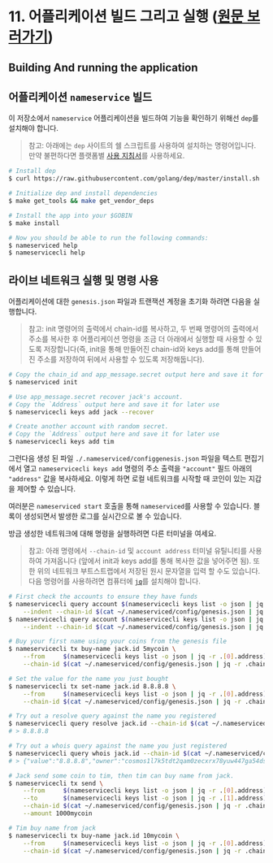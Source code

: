 # 11. 어플리케이션 빌드 그리고 실행 ([원문 보러가기](https://github.com/cosmos/sdk-application-tutorial/blob/master/tutorial/build-run.md))



##  Building And running the application



## 어플리케이션 `nameservice` 빌드

이 저장소에서 `nameservice` 어플리케이션을 빌드하여 기능을 확인하기 위해선 `dep`를 설치해야 합니다.

> 참고:  아래에는 `dep` 사이트의 쉘 스크립트를 사용하여 설치하는 명령어입니다. 만약 불편하다면 플랫폼별 [사용 지침서](https://golang.github.io/dep/docs/installation.html)를 사용하세요.

```bash
# Install dep
$ curl https://raw.githubusercontent.com/golang/dep/master/install.sh | sh

# Initialize dep and install dependencies
$ make get_tools && make get_vendor_deps

# Install the app into your $GOBIN
$ make install

# Now you should be able to run the following commands:
$ nameserviced help
$ nameservicecli help
```



## 라이브 네트워크 실행 및 명령 사용

어플리케이션에 대한 `genesis.json` 파일과 트랜잭션 계정을 초기화 하려면 다음을 실행합니다.

> 참고: init 명령어의 출력에서 chain-id를 복사하고, 두 번째 명령어의 출력에서 주소를 복사한 후 어플리케이션 명령을 조금 더 아래에서 실행할 때 사용할 수 있도록 저장합니다(즉, init을 통해 만들어진 chain-id와 keys add를 통해 만들어진 주소를 저장하여 뒤에서 사용할 수 있도록 저장해둡니다).

```bash
# Copy the chain_id and app_message.secret output here and save it for later user
$ nameserviced init

# Use app_message.secret recover jack's account. 
# Copy the `Address` output here and save it for later use
$ nameservicecli keys add jack --recover

# Create another account with random secret.
# Copy the `Address` output here and save it for later use
$ nameservicecli keys add tim
```

그런다음 생성 된 파일 `./.nameserviced/configgenesis.json` 파일을 텍스트 편집기에서 열고 `nameservicecli keys add` 명령의 주소 출력을 `"account"` 필드 아래의 `"address"` 값을 복사하세요. 이렇게 하면 로컬 네트워크를 시작할 때 코인이 있는 지갑을 제어할 수 있습니다.

여러분은 `nameserviced start` 호출을 통해 `nameserviced`를 사용할 수 있습니다. 블록이 생성되면서 발생한 로그를 실시간으로 볼 수 있습니다.

방금 생성한 네트워크에 대해 명령을 실행하려면 다른 터미널을 여세요.

> 참고:  아래 명령에서 `--chain-id` 및 `account address` 터미널 유틸니티를 사용하여 가져옵니다 (앞에서 init과 keys add를 통해 복사한 값을 넣어주면 됨). 또한 위의 네트워크 부트스트랩에서 저장된 원시 문자열을 입력 할 수도 있습니다. 다음 명령어를 사용하려면 컴퓨터에 [`jq`](https://stedolan.github.io/jq/download/)를 설치해야 합니다.

```bash
# First check the accounts to ensure they have funds
$ nameservicecli query account $(nameservicecli keys list -o json | jq -r .[0].address) \
    --indent --chain-id $(cat ~/.nameserviced/config/genesis.json | jq -r .chain_id) 
$ nameservicecli query account $(nameservicecli keys list -o json | jq -r .[1].address) \
    --indent --chain-id $(cat ~/.nameserviced/config/genesis.json | jq -r .chain_id) 

# Buy your first name using your coins from the genesis file
$ nameservicecli tx buy-name jack.id 5mycoin \
    --from     $(nameservicecli keys list -o json | jq -r .[0].address) \
    --chain-id $(cat ~/.nameserviced/config/genesis.json | jq -r .chain_id)

# Set the value for the name you just bought
$ nameservicecli tx set-name jack.id 8.8.8.8 \
    --from     $(nameservicecli keys list -o json | jq -r .[0].address) \
    --chain-id $(cat ~/.nameserviced/config/genesis.json | jq -r .chain_id)

# Try out a resolve query against the name you registered
$ nameservicecli query resolve jack.id --chain-id $(cat ~/.nameserviced/config/genesis.json | jq -r .chain_id)
# > 8.8.8.8

# Try out a whois query against the name you just registered
$ nameservicecli query whois jack.id --chain-id $(cat ~/.nameserviced/config/genesis.json | jq -r .chain_id)
# > {"value":"8.8.8.8","owner":"cosmos1l7k5tdt2qam0zecxrx78yuw447ga54dsmtpk2s","price":[{"denom":"mycoin","amount":"5"}]}

# Jack send some coin to tim, then tim can buy name from jack.  
$ nameservicecli tx send \
    --from     $(nameservicecli keys list -o json | jq -r .[0].address) \
    --to       $(nameservicecli keys list -o json | jq -r .[1].address) \
    --chain-id $(cat ~/.nameserviced/config/genesis.json | jq -r .chain_id) \
    --amount 1000mycoin

# Tim buy name from jack
$ nameservicecli tx buy-name jack.id 10mycoin \
    --from     $(nameservicecli keys list -o json | jq -r .[0].address) \
    --chain-id $(cat ~/.nameserviced/config/genesis.json | jq -r .chain_id)

```

